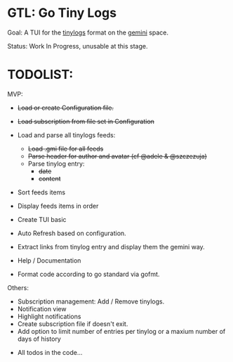 # GTL: Go Tiny Logs

Goal: A TUI for the [tinylogs]() format on the [gemini]() space.

Status: Work In Progress, unusable at this stage.

# TODOLIST:

MVP:
* ~~Load or create Configuration file.~~
* ~~Load subscription from file set in Configuration~~
* Load and parse all tinylogs feeds:
  * ~~Load .gmi file for all feeds~~
  * ~~Parse header for author and avatar (cf @adele & @szczezuja)~~
  * Parse tinylog entry:
    * ~~date~~
    * ~~content~~
* Sort feeds items
* Display feeds items in order
* Create TUI basic
* Auto Refresh based on configuration.
* Extract links from tinylog entry and display them the gemini way.

* Help / Documentation
* Format code according to go standard via gofmt.

Others:
* Subscription management: Add / Remove tinylogs.
* Notification view
* Highlight notifications
* Create subscription file if doesn't exit.
* Add option to limit number of entries per tinylog or a maxium number of days of history

+ All todos in the code…
